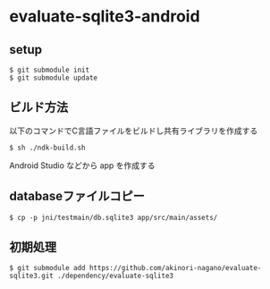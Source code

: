 # evaluate-sqlite3-android

## setup

```
$ git submodule init
$ git submodule update
```

## ビルド方法

以下のコマンドでC言語ファイルをビルドし共有ライブラリを作成する

```
$ sh ./ndk-build.sh
```

Android Studio などから app を作成する

## databaseファイルコピー

```
$ cp -p jni/testmain/db.sqlite3 app/src/main/assets/
```

## 初期処理

```
$ git submodule add https://github.com/akinori-nagano/evaluate-sqlite3.git ./dependency/evaluate-sqlite3
```
